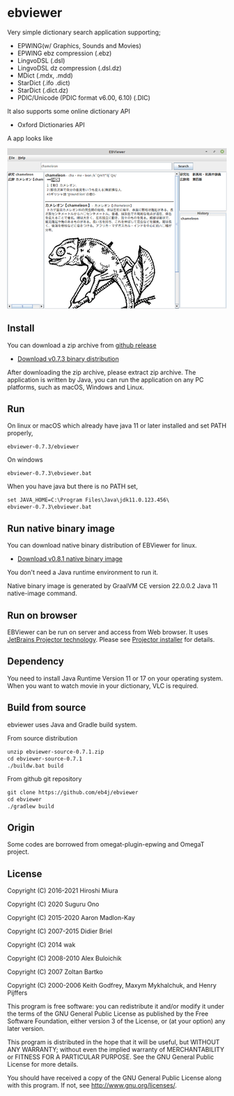 # ebviewer

Very simple dictionary search application supporting;

- EPWING(w/ Graphics, Sounds and Movies)
- EPWING ebz compression (.ebz) 
- LingvoDSL (.dsl)
- LingvoDSL dz compression (.dsl.dz)
- MDict  (.mdx, .mdd)
- StarDict (.ifo .dict)
- StarDict (.dict.dz)
- PDIC/Unicode (PDIC format v6.00, 6.10) (.DIC)

It also supports some online dictionary API

- Oxford Dictionaries API

A app looks like 

  ![Application image](https://raw.githubusercontent.com/eb4j/ebviewer/main/docs/img/screen_image.png)


## Install

You can download a zip archive from [github release](https://github.com/eb4j/ebviewer/releases)

* [Download v0.7.3 binary distribution](https://github.com/eb4j/ebviewer/releases/download/v0.7.3/ebviewer-0.7.3.zip)

After downloading the zip archive, please extract zip archive.
The application is written by Java, you can run the application on any PC platforms, such as macOS, Windows and Linux.

## Run

On linux or macOS which already have java 11 or later installed and set PATH properly,

```console
ebviewer-0.7.3/ebviewer
```

On windows

```console
ebviewer-0.7.3\ebviewer.bat
```

When you have java but there is no PATH set,

```console
set JAVA_HOME=C:\Program Files\Java\jdk11.0.123.456\
ebviewer-0.7.3\ebviewer.bat
```

## Run native binary image

You can download native binary distribution of EBViewer for linux.

* [Download v0.8.1 native binary image](https://github.com/eb4j/ebviewer/releases/download/v0.8.1/ebviewer-linux-x86-64-0.8.1.zip)

You don't need a Java runtime environment to run it.

Native binary image is generated by GraalVM CE version 22.0.0.2 Java 11 native-image command.

## Run on browser

EBViewer can be run on server and access from Web browser.
It uses [JetBrains Projector technology](https://lp.jetbrains.com/projector/).
Please see [Projector installer](https://github.com/JetBrains/projector-installer) for details.

## Dependency

You need to install Java Runtime Version 11 or 17 on your operating system.
When you want to watch movie in your dictionary, VLC is required.

## Build from source

ebviewer uses Java and Gradle build system.

From source distribution

```console
unzip ebviewer-source-0.7.1.zip
cd ebviewer-source-0.7.1
./buildw.bat build
```

From github git repository

```console
git clone https://github.com/eb4j/ebviewer
cd ebviewer
./gradlew build
```

## Origin

Some codes are borrowed from omegat-plugin-epwing and OmegaT project.

## License

Copyright (C) 2016-2021 Hiroshi Miura

Copyright (C) 2020 Suguru Ono

Copyright (C) 2015-2020 Aaron Madlon-Kay

Copyright (C) 2007-2015 Didier Briel

Copyright (C) 2014 wak
 
Copyright (C) 2008-2010 Alex Buloichik

Copyright (C) 2007 Zoltan Bartko

Copyright (C) 2000-2006 Keith Godfrey, Maxym Mykhalchuk, and Henry Pijffers

This program is free software: you can redistribute it and/or modify
it under the terms of the GNU General Public License as published by
the Free Software Foundation, either version 3 of the License, or
(at your option) any later version.

This program is distributed in the hope that it will be useful,
but WITHOUT ANY WARRANTY; without even the implied warranty of
MERCHANTABILITY or FITNESS FOR A PARTICULAR PURPOSE.  See the
GNU General Public License for more details.

You should have received a copy of the GNU General Public License
along with this program.  If not, see <http://www.gnu.org/licenses/>.
